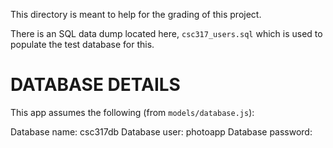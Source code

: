 This directory is meant to help for the grading of this project.

There is an SQL data dump located here, `csc317_users.sql` which is used to populate the test database for this.

# DATABASE DETAILS
This app assumes the following (from `models/database.js`):

Database name: csc317db
Database user: photoapp
Database password: